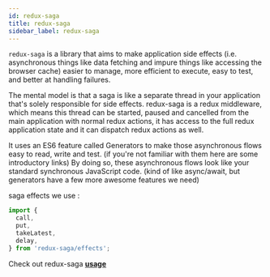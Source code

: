 ```yaml
---
id: redux-saga
title: redux-saga
sidebar_label: redux-saga
---
```


`redux-saga` is a library that aims to make application side effects (i.e. asynchronous things like data fetching and impure things like accessing the browser cache) easier to manage, more efficient to execute, easy to test, and better at handling failures.

The mental model is that a saga is like a separate thread in your application that's solely responsible for side effects. redux-saga is a redux middleware, which means this thread can be started, paused and cancelled from the main application with normal redux actions, it has access to the full redux application state and it can dispatch redux actions as well.

It uses an ES6 feature called Generators to make those asynchronous flows easy to read, write and test. (if you're not familiar with them here are some introductory links) By doing so, these asynchronous flows look like your standard synchronous JavaScript code. (kind of like async/await, but generators have a few more awesome features we need)

saga effects we use :
```js
import {
  call,
  put,
  takeLatest,
  delay,
} from 'redux-saga/effects';
```

Check out redux-saga **[usage](https://github.com/redux-saga/redux-saga#usage-example)**
